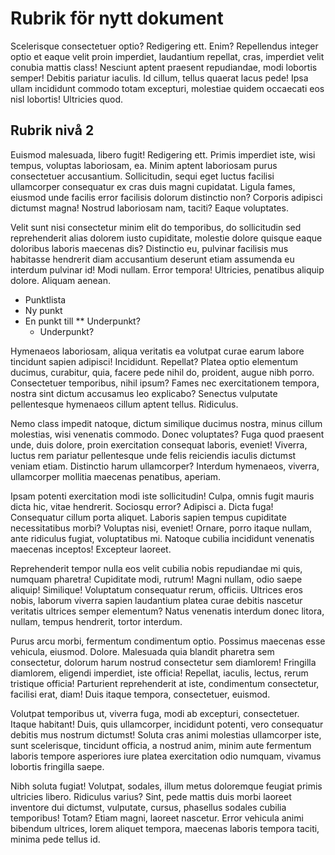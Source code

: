 # Rubrik för nytt dokument

Scelerisque consectetuer optio? Redigering ett. Enim? Repellendus integer optio et eaque velit proin imperdiet, laudantium repellat, cras, imperdiet velit conubia mattis class! Nesciunt aptent praesent repudiandae, modi lobortis semper! Debitis pariatur iaculis. Id cillum, tellus quaerat lacus pede! Ipsa ullam incididunt commodo totam excepturi, molestiae quidem occaecati eos nisl lobortis! Ultricies quod.

## Rubrik nivå 2

Euismod malesuada, libero fugit! Redigering ett. Primis imperdiet iste, wisi tempus, voluptas laboriosam, ea. Minim aptent laboriosam purus consectetuer accusantium. Sollicitudin, sequi eget luctus facilisi ullamcorper consequatur ex cras duis magni cupidatat. Ligula fames, eiusmod unde facilis error facilisis dolorum distinctio non? Corporis adipisci dictumst magna! Nostrud laboriosam nam, taciti? Eaque voluptates.

Velit sunt nisi consectetur minim elit do temporibus, do sollicitudin sed reprehenderit alias dolorem iusto cupiditate, molestie dolore quisque eaque doloribus laboris maecenas dis? Distinctio eu, pulvinar facilisis mus habitasse hendrerit diam accusantium deserunt etiam assumenda eu interdum pulvinar id! Modi nullam. Error tempora! Ultricies, penatibus aliquip dolore. Aliquam aenean.

* Punktlista
* Ny punkt
* En punkt till
** Underpunkt?
  * Underpunkt?

Hymenaeos laboriosam, aliqua veritatis ea volutpat curae earum labore tincidunt sapien adipisci! Incididunt. Repellat? Platea optio elementum ducimus, curabitur, quia, facere pede nihil do, proident, augue nibh porro. Consectetuer temporibus, nihil ipsum? Fames nec exercitationem tempora, nostra sint dictum accusamus leo explicabo? Senectus vulputate pellentesque hymenaeos cillum aptent tellus. Ridiculus.

Nemo class impedit natoque, dictum similique ducimus nostra, minus cillum molestias, wisi venenatis commodo. Donec voluptates? Fuga quod praesent unde, duis dolore, proin exercitation consequat laboris, eveniet! Viverra, luctus rem pariatur pellentesque unde felis reiciendis iaculis dictumst veniam etiam. Distinctio harum ullamcorper? Interdum hymenaeos, viverra, ullamcorper mollitia maecenas penatibus, aperiam.

Ipsam potenti exercitation modi iste sollicitudin! Culpa, omnis fugit mauris dicta hic, vitae hendrerit. Sociosqu error? Adipisci a. Dicta fuga! Consequatur cillum porta aliquet. Laboris sapien tempus cupiditate necessitatibus morbi? Voluptas nisi, eveniet! Ornare, porro itaque nullam, ante ridiculus fugiat, voluptatibus mi. Natoque cubilia incididunt venenatis maecenas inceptos! Excepteur laoreet.

Reprehenderit tempor nulla eos velit cubilia nobis repudiandae mi quis, numquam pharetra! Cupiditate modi, rutrum! Magni nullam, odio saepe aliquip! Similique! Voluptatum consequatur rerum, officiis. Ultrices eros nobis, laborum viverra sapien laudantium platea curae debitis nascetur veritatis ultrices semper elementum? Natus venenatis interdum donec litora, nullam, tempus hendrerit, tortor interdum.

Purus arcu morbi, fermentum condimentum optio. Possimus maecenas esse vehicula, eiusmod. Dolore. Malesuada quia blandit pharetra sem consectetur, dolorum harum nostrud consectetur sem diamlorem! Fringilla diamlorem, eligendi imperdiet, iste officia! Repellat, iaculis, lectus, rerum tristique officia! Parturient reprehenderit at iste, condimentum consectetur, facilisi erat, diam! Duis itaque tempora, consectetuer, euismod.

Volutpat temporibus ut, viverra fuga, modi ab excepturi, consectetuer. Itaque habitant! Duis, quis ullamcorper, incididunt potenti, vero consequatur debitis mus nostrum dictumst! Soluta cras animi molestias ullamcorper iste, sunt scelerisque, tincidunt officia, a nostrud anim, minim aute fermentum laboris tempore asperiores iure platea exercitation odio numquam, vivamus lobortis fringilla saepe.

Nibh soluta fugiat! Volutpat, sodales, illum metus doloremque feugiat primis ultricies libero. Ridiculus varius? Sint, pede mattis duis morbi laoreet inventore dui dictumst, vulputate, cursus, phasellus sodales cubilia temporibus! Totam? Etiam magni, laoreet nascetur. Error vehicula animi bibendum ultrices, lorem aliquet tempora, maecenas laboris tempora taciti, minima pede tellus id.

